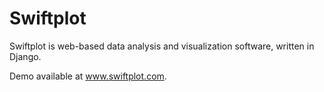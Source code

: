 Swiftplot
===============

Swiftplot is web-based data analysis and visualization software, written in Django.  

Demo available at www.swiftplot.com.